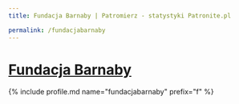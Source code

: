 ```yaml
---
title: Fundacja Barnaby | Patromierz - statystyki Patronite.pl

permalink: /fundacjabarnaby
---
```


# [Fundacja Barnaby](https://patronite.pl/fundacjabarnaby)

{% include profile.md name="fundacjabarnaby" prefix="f" %}
